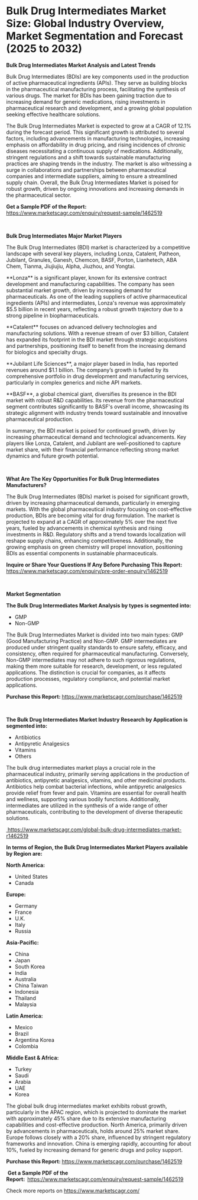 <p><h1>Bulk Drug Intermediates Market Size: Global Industry Overview, Market Segmentation and Forecast (2025 to 2032)</h1></p><p><strong>Bulk Drug Intermediates Market Analysis and Latest Trends</strong></p>
<p><p>Bulk Drug Intermediates (BDIs) are key components used in the production of active pharmaceutical ingredients (APIs). They serve as building blocks in the pharmaceutical manufacturing process, facilitating the synthesis of various drugs. The market for BDIs has been gaining traction due to increasing demand for generic medications, rising investments in pharmaceutical research and development, and a growing global population seeking effective healthcare solutions.</p><p>The Bulk Drug Intermediates Market is expected to grow at a CAGR of 12.1% during the forecast period. This significant growth is attributed to several factors, including advancements in manufacturing technologies, increasing emphasis on affordability in drug pricing, and rising incidences of chronic diseases necessitating a continuous supply of medications. Additionally, stringent regulations and a shift towards sustainable manufacturing practices are shaping trends in the industry. The market is also witnessing a surge in collaborations and partnerships between pharmaceutical companies and intermediate suppliers, aiming to ensure a streamlined supply chain. Overall, the Bulk Drug Intermediates Market is poised for robust growth, driven by ongoing innovations and increasing demands in the pharmaceutical sector.</p></p>
<p><strong>Get a Sample PDF of the Report:&nbsp;</strong> <a href="https://www.marketscagr.com/enquiry/request-sample/1462519?utm_campaign=2731&utm_medium=2&utm_source=Github&utm_content=ia&utm_term=08032025&utm_id=bulk-drug-intermediates">https://www.marketscagr.com/enquiry/request-sample/1462519</a></p>
<p>&nbsp;</p>
<p><strong>Bulk Drug Intermediates Major Market Players</strong></p>
<p><p>The Bulk Drug Intermediates (BDI) market is characterized by a competitive landscape with several key players, including Lonza, Catalent, Patheon, Jubilant, Granules, Ganesh, Chemcon, BASF, Porton, Lianhetech, ABA Chem, Tianma, Jiujiujiu, Alpha, Jiuzhou, and Yongtai.</p><p>**Lonza** is a significant player, known for its extensive contract development and manufacturing capabilities. The company has seen substantial market growth, driven by increasing demand for pharmaceuticals. As one of the leading suppliers of active pharmaceutical ingredients (APIs) and intermediates, Lonza's revenue was approximately $5.5 billion in recent years, reflecting a robust growth trajectory due to a strong pipeline in biopharmaceuticals.</p><p>**Catalent** focuses on advanced delivery technologies and manufacturing solutions. With a revenue stream of over $3 billion, Catalent has expanded its footprint in the BDI market through strategic acquisitions and partnerships, positioning itself to benefit from the increasing demand for biologics and specialty drugs.</p><p>**Jubilant Life Sciences**, a major player based in India, has reported revenues around $1.1 billion. The company’s growth is fueled by its comprehensive portfolio in drug development and manufacturing services, particularly in complex generics and niche API markets.</p><p>**BASF**, a global chemical giant, diversifies its presence in the BDI market with robust R&D capabilities. Its revenue from the pharmaceutical segment contributes significantly to BASF's overall income, showcasing its strategic alignment with industry trends toward sustainable and innovative pharmaceutical production.</p><p>In summary, the BDI market is poised for continued growth, driven by increasing pharmaceutical demand and technological advancements. Key players like Lonza, Catalent, and Jubilant are well-positioned to capture market share, with their financial performance reflecting strong market dynamics and future growth potential.</p></p>
<p>&nbsp;</p>
<p><strong>What Are The Key Opportunities For Bulk Drug Intermediates Manufacturers?</strong></p>
<p><p>The Bulk Drug Intermediates (BDIs) market is poised for significant growth, driven by increasing pharmaceutical demands, particularly in emerging markets. With the global pharmaceutical industry focusing on cost-effective production, BDIs are becoming vital for drug formulation. The market is projected to expand at a CAGR of approximately 5% over the next five years, fueled by advancements in chemical synthesis and rising investments in R&D. Regulatory shifts and a trend towards localization will reshape supply chains, enhancing competitiveness. Additionally, the growing emphasis on green chemistry will propel innovation, positioning BDIs as essential components in sustainable pharmaceuticals.</p></p>
<p><strong>Inquire or Share Your Questions If Any Before Purchasing This Report:</strong> <a href="https://www.marketscagr.com/enquiry/pre-order-enquiry/1462519?utm_campaign=2731&utm_medium=2&utm_source=Github&utm_content=ia&utm_term=08032025&utm_id=bulk-drug-intermediates">https://www.marketscagr.com/enquiry/pre-order-enquiry/1462519</a></p>
<p>&nbsp;</p>
<p><strong>Market Segmentation</strong></p>
<p><strong>The Bulk Drug Intermediates Market Analysis by types is segmented into:</strong></p>
<p><ul><li>GMP</li><li>Non-GMP</li></ul></p>
<p><p>The Bulk Drug Intermediates Market is divided into two main types: GMP (Good Manufacturing Practice) and Non-GMP. GMP intermediates are produced under stringent quality standards to ensure safety, efficacy, and consistency, often required for pharmaceutical manufacturing. Conversely, Non-GMP intermediates may not adhere to such rigorous regulations, making them more suitable for research, development, or less regulated applications. The distinction is crucial for companies, as it affects production processes, regulatory compliance, and potential market applications.</p></p>
<p><strong>Purchase this Report:&nbsp;</strong><a href="https://www.marketscagr.com/purchase/1462519?utm_campaign=2731&utm_medium=2&utm_source=Github&utm_content=ia&utm_term=08032025&utm_id=bulk-drug-intermediates">https://www.marketscagr.com/purchase/1462519</a></p>
<p>&nbsp;</p>
<p><strong>The Bulk Drug Intermediates Market Industry Research by Application is segmented into:</strong></p>
<p><ul><li>Antibiotics</li><li>Antipyretic Analgesics</li><li>Vitamins</li><li>Others</li></ul></p>
<p><p>The bulk drug intermediates market plays a crucial role in the pharmaceutical industry, primarily serving applications in the production of antibiotics, antipyretic analgesics, vitamins, and other medicinal products. Antibiotics help combat bacterial infections, while antipyretic analgesics provide relief from fever and pain. Vitamins are essential for overall health and wellness, supporting various bodily functions. Additionally, intermediates are utilized in the synthesis of a wide range of other pharmaceuticals, contributing to the development of diverse therapeutic solutions.</p></p>
<p><a href="https://www.marketscagr.com/global-bulk-drug-intermediates-market-r1462519?utm_campaign=2731&utm_medium=2&utm_source=Github&utm_content=ia&utm_term=08032025&utm_id=bulk-drug-intermediates">&nbsp;https://www.marketscagr.com/global-bulk-drug-intermediates-market-r1462519</a></p>
<p><strong>In terms of Region, the Bulk Drug Intermediates Market Players available by Region are:</strong></p>
<p>
    <p> <strong> North America: </strong>
        <ul>
            <li>United States</li>
            <li>Canada</li>
        </ul>
        </p> 
    <p> <strong> Europe: </strong>
        <ul>
            <li>Germany</li>
            <li>France</li>
            <li>U.K.</li>
            <li>Italy</li>
            <li>Russia</li>
        </ul>
        </p> 
    <p> <strong> Asia-Pacific: </strong>
        <ul>
            <li>China</li>
            <li>Japan</li>
            <li>South Korea</li>
            <li>India</li>
            <li>Australia</li>
            <li>China Taiwan</li>
            <li>Indonesia</li>
            <li>Thailand</li>
            <li>Malaysia</li>
        </ul>
        </p> 
    <p> <strong> Latin America: </strong>
        <ul>
            <li>Mexico</li>
            <li>Brazil</li>
            <li>Argentina Korea</li>
            <li>Colombia</li>
        </ul>
        </p> 
    <p> <strong> Middle East & Africa: </strong>
        <ul>
            <li>Turkey</li>
            <li>Saudi</li>
            <li>Arabia</li>
            <li>UAE</li>
            <li>Korea</li>
        </ul>
    </p>
    </p>
<p><p>The global bulk drug intermediates market exhibits robust growth, particularly in the APAC region, which is projected to dominate the market with approximately 45% share due to its extensive manufacturing capabilities and cost-effective production. North America, primarily driven by advancements in pharmaceuticals, holds around 25% market share. Europe follows closely with a 20% share, influenced by stringent regulatory frameworks and innovation. China is emerging rapidly, accounting for about 10%, fueled by increasing demand for generic drugs and policy support.</p></p>
<p><strong>Purchase this Report: </strong><a href="https://www.marketscagr.com/purchase/1462519?utm_campaign=2731&utm_medium=2&utm_source=Github&utm_content=ia&utm_term=08032025&utm_id=bulk-drug-intermediates">https://www.marketscagr.com/purchase/1462519</a></p>
<p>&nbsp;<strong>Get a Sample PDF of the Report:&nbsp;&nbsp;</strong><a href="https://www.marketscagr.com/enquiry/request-sample/1462519?utm_campaign=2731&utm_medium=2&utm_source=Github&utm_content=ia&utm_term=08032025&utm_id=bulk-drug-intermediates">https://www.marketscagr.com/enquiry/request-sample/1462519</a></p>
<p><strong></strong></p>
<p>Check more reports on <a href="https://www.marketscagr.com/?utm_campaign=2731&utm_medium=2&utm_source=Github&utm_content=ia&utm_term=08032025&utm_id=bulk-drug-intermediates">https://www.marketscagr.com/</a></p>